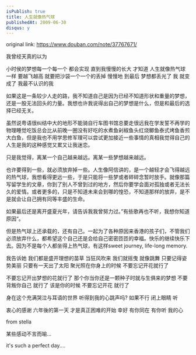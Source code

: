 ```yaml
---
isPublish: true
title: 人生就像热气球
publishedAt: 2009-06-30
disqus: y
---
```


original link: https://www.douban.com/note/37767671/

我曾经天真的以为

小时侯的梦想每一个每一个
都会实现
直到我慢慢的长大
才知道
人生就像热气球一样
要越飞越高
就要把沙袋一个一个的丢掉
慢慢地 到最后
梦想都丢光了
我 就变成了
我最不认识的我





如果这是一条较少人走的路，我不知道自己是因为已经不知道形状和重量的梦想，还是一股无法回头的力量。我想也许我说得出自己的梦想是什么，但是和最后的选择已经无关。





虽然说粤语很纠结中大的地形不能骑自行车图书馆总要走很远我在学发誓不再学的物理睡觉吃饭总会比从前晚一圈没有好吃的水煮鱼剁椒鱼头红烧鲫鱼泰式烤鱼香煎大白鱼，但是我也不用学思修军理可以尝试更加接近一些事情的真相我觉得自己的人生是我的这种感觉又累又让我迷恋。

只是我觉得，离某一个自己越来越远。离某一些梦想越来越远。







也许要得到一些，就必须放弃掉一些。人生像阿信讲的，是一个越轻才会飞得越远的热气球，我想看得更远一些，于是只能将一些梦或者碎碎念暂时放手。就像那篇写留学生的文章，你到了别人不曾到过的地方，然后你要学会面对孤独或者无法长久的爱情。或者更多的，只是不知道未来会到哪的惶恐，不知道那样的放弃，是不是就会让自己拥有同等丰盛的生命。




如果最后还是离开盛夏光年，请告诉我我曾努力过。”有些歌再也不听，我想你知道原因“。


但是热气球上还承载的，还有自己。一起为了各种原因来香港的孩子们，不管我们必须放弃什么，都希望这个自己还是会给自己密密匝匝的幸福。快乐的继续快乐下去。因为不是每个人都坐得上热气球，有这样sweet journey, life-long memory.






我告诉她
我们都是盛开理想的苗草
当狂风吹来 我们就摇曳
就像跳舞 只要记得姿势美丽
只要有一天出了太阳
聚光照在你身上的时候 不要忘记开花就行了

不要忘记开出梦想的花就行了
那个你当你还是一颗种子时就与生俱来的梦想
不要背叛你自己 就行了
该是你的时候
不要忘记开花 就行了

身在这个充满哭泣与耳语的世界
听得到我的心跳声吗?
如果不行
闭上眼睛
听

衷心的感谢
六年後的第一天 才是真正困难的开始
幸好
有你同在
有你听
我的心








from stella








某些感动不言而喻...

it's such a perfect day....
